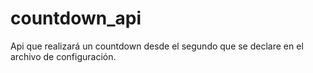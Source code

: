 # countdown_api
Api que realizará un countdown desde el segundo que se declare en el archivo de configuración.

